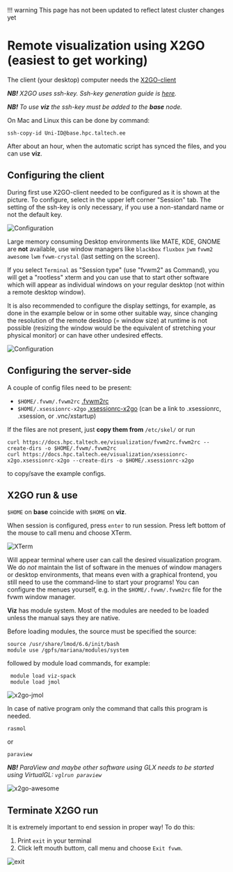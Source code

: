 !!! warning
    This page has not been updated to reflect latest cluster changes yet
# Remote visualization using X2GO (easiest to get working)

The client (your desktop) computer needs the [X2GO-client](https://www.x2go.org)

***NB!*** _X2GO uses ssh-key. Ssh-key generation guide is [here](/ssh.html)._

_**NB!** To use **viz** the ssh-key must be added to the **base** node._

On Mac and Linux this can be done by command:

    ssh-copy-id Uni-ID@base.hpc.taltech.ee

After about an hour, when the automatic script has synced the files, and you can use **viz**.

## Configuring the client

During first use X2GO-client needed to be configured as it is shown at the picture. To configure, select in the upper left corner "Session" tab.
The setting of the ssh-key is only necessary, if you use a non-standard name or not the default key.

![Configuration](/visualization/x2go-config-1.png)

Large memory consuming Desktop environments like MATE, KDE, GNOME are **not** available, use window managers like `blackbox` `fluxbox` `jwm` `fvwm2` `awesome` `lwm` `fvwm-crystal` (last setting on the screen).

If you select `Terminal` as "Session type" (use "fvwm2" as Command), you will get a "rootless" xterm and you can use that to start other software which will appear as individual windows on your regular desktop (not within a remote desktop window).

It is also recommended to configure the display settings, for example, as done in the example below or in some other suitable way, since changing the resolution of the remote desktop (= window size) at runtime is not possible (resizing the window would be the equivalent of stretching your physical monitor) or can have other undesired effects.

![Configuration](/visualization/x2go-config-2.png)

## Configuring the server-side

A couple of config files need to be present:

-    `$HOME/.fvwm/.fvwm2rc` [.fvwm2rc](/visualization/fvwm2rc.fvwm2rc)
-    `$HOME/.xsessionrc-x2go` [.xsessionrc-x2go](/visualization/xsessionrc-x2go.xsessionrc-x2go) (can be a link to .xsessionrc, .xsession, or .vnc/xstartup)

If the files are not present, just **copy them from** `/etc/skel/` or run

    curl https://docs.hpc.taltech.ee/visualization/fvwm2rc.fvwm2rc --create-dirs -o $HOME/.fvwm/.fvwm2rc
    curl https://docs.hpc.taltech.ee/visualization/xsessionrc-x2go.xsessionrc-x2go --create-dirs -o $HOME/.xsessionrc-x2go

to copy/save the example configs.

## X2GO run & use

`$HOME` on **base**  coincide with `$HOME` on **viz**.

When session is configured, press `enter` to run session. Press left bottom of the mouse to call menu and choose XTerm.

![XTerm](/visualization/XTerm.png)

Will appear terminal where user can call the desired visualization program. We do *not* maintain the list of software in the menues of window managers or desktop environments, that means even with a graphical frontend, you still need to use the command-line to start your programs! You can configure the menues yourself, e.g. in the `$HOME/.fvwm/.fvwm2rc` file for the fvwm window manager.

**Viz** has module system. Most of the modules are needed to be loaded unless the manual says they are native.

Before loading modules, the source must be specified the source:

    source /usr/share/lmod/6.6/init/bash
    module use /gpfs/mariana/modules/system
       
followed by module load commands, for example:

     module load viz-spack
     module load jmol
     
     
![x2go-jmol](/visualization/x2go-jmol.png)

In case of native program only the command that calls this program is needed.

    rasmol
    
or

    paraview

    
***NB!*** _ParaView and maybe other software using GLX needs to be started using VirtualGL: `vglrun paraview`_

![x2go-awesome](/visualization/x2go-awesome.png)

## Terminate X2GO run

It is extremely important to end session in proper way! To do this:

1. Print `exit` in your terminal
2. Click left mouth buttom, call menu and choose `Exit fvwm`.

![exit](/visualization/x2go-exit.png)
